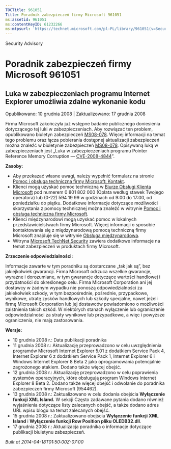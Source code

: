 ```yaml
---
TOCTitle: 961051
Title: Poradnik zabezpieczeń firmy Microsoft 961051
ms:assetid: 961051
ms:contentKeyID: 61232266
ms:mtpsurl: 'https://technet.microsoft.com/pl-PL/library/961051(v=Security.10)'
---
```


Security Advisory

Poradnik zabezpieczeń firmy Microsoft 961051
============================================

Luka w zabezpieczeniach programu Internet Explorer umożliwia zdalne wykonanie kodu
----------------------------------------------------------------------------------

Opublikowano: 10 grudnia 2008 | Zaktualizowano: 17 grudnia 2008

Firma Microsoft zakończyła już wstępne badanie publicznego doniesienia dotyczącego tej luki w zabezpieczeniach. Aby rozwiązać ten problem, opublikowano biuletyn zabezpieczeń [MS08-078](http://go.microsoft.com/fwlink/?linkid=137335). Więcej informacji na temat tego problemu oraz łącza pobierania dostępnej aktualizacji zabezpieczeń można znaleźć w biuletynie zabezpieczeń [MS08-078](http://go.microsoft.com/fwlink/?linkid=137335). Opisywaną luką w zabezpieczeniach jest „Luka w zabezpieczeniach programu Pointer Reference Memory Corruption — [CVE-2008-4844](http://www.cve.mitre.org/cgi-bin/cvename.cgi?name=cve-2008-4844)”.

**Zasoby:**

-   Aby przekazać własne uwagi, należy wypełnić formularz na stronie [Pomoc i obsługa techniczna firmy Microsoft: Kontakt](https://support.microsoft.com/common/survey.aspx?scid=sw;en;1257&amp;showpage=1&amp;ws=technet&amp;sd=tech).
-   Klienci mogą uzyskać pomoc techniczną w [Biurze Obsługi Klienta Microsoft](http://go.microsoft.com/fwlink/?linkid=21131) pod numerem 0 801 802 000 (Opłata według stawek Twojego operatora) lub (0-22) 594 19 99 w godzinach od 9:00 do 17:00, od poniedziałku do piątku. Dodatkowe informacje dotyczące możliwości skorzystania z pomocy technicznej można znaleźć w witrynie [Pomoc i obsługa techniczna firmy Microsoft](http://support.microsoft.com/?ln=pl).
-   Klienci międzynarodowi mogą uzyskać pomoc w lokalnych przedstawicielstwach firmy Microsoft. Więcej informacji o sposobie kontaktowania się z międzynarodową pomocą techniczną firmy Microsoft znajduje się w witrynie [Obsługa międzynarodowa](http://go.microsoft.com/fwlink/?linkid=21155).
-   Witryna [Microsoft TechNet Security](http://go.microsoft.com/fwlink/?linkid=21132) zawiera dodatkowe informacje na temat zabezpieczeń w produktach firmy Microsoft.

**Zrzeczenie odpowiedzialności:**

Informacje zawarte w tym poradniku są dostarczane „tak jak są”, bez jakiejkolwiek gwarancji. Firma Microsoft odrzuca wszelkie gwarancje, wyraźne i dorozumiane, w tym gwarancje dotyczące wartości handlowej i przydatności do określonego celu. Firma Microsoft Corporation ani jej dostawcy w żadnym wypadku nie ponoszą odpowiedzialności za jakiekolwiek szkody, w tym bezpośrednie, pośrednie, przypadkowe, wynikowe, utratę zysków handlowych lub szkody specjalne, nawet jeżeli firmę Microsoft Corporation lub jej dostawców powiadomiono o możliwości zaistnienia takich szkód. W niektórych stanach wyłączenie lub ograniczenie odpowiedzialności za straty wynikowe lub przypadkowe, a więc i powyższe ograniczenia, nie mają zastosowania.

**Wersje:**

-   10 grudnia 2008 r.: Data publikacji poradnika
-   11 grudnia 2008 r.: Aktualizację przeprowadzono w celu uwzględnienia programów Microsoft Internet Explorer 5.01 z dodatkiem Service Pack 4, Internet Explorer 6 z dodatkiem Service Pack 1, Internet Explorer 6 i Windows Internet Explorer 8 Beta 2 jako oprogramowania potencjalnie zagrożonego atakiem. Dodano także więcej obejść.
-   12 grudnia 2008 r.: Aktualizację przeprowadzono w celu poprawienia systemów operacyjnych, które obsługują program Windows Internet Explorer 8 Beta 2. Dodano także więcej obejść i odwołanie do poradnika zabezpieczeń firmy Microsoft (954462).
-   13 grudnia 2008 r.: Zaktualizowano w celu dodania obejścia **Wyłączenie funkcji XML Island.** W sekcji Często zadawane pytania dodano również wyjaśnienia dotyczące listy zalecanych obejść, a także dodano adres URL wpisu blogu na temat zalecanych obejść.
-   15 grudnia 2008 r.: Zaktualizowano obejścia **Wyłączenie funkcji XML Island** i **Wyłączenie funkcji Row Position pliku OLEDB32.dll**.
-   17 grudnia 2008 r.: Aktualizacja poradnika o informacje dotyczące publikacji biuletynu zabezpieczeń.

*Built at 2014-04-18T01:50:00Z-07:00*
